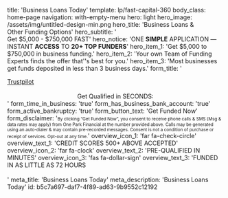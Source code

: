 title: 'Business Loans Today'
template: lp/fast-capital-360
body_class: home-page
navigation: with-empty-menu
hero: light
hero_image: /assets/img/untitled-design-min.png
hero_title: '<span>Business</span> Loans & </br>Other <span>Funding</span> Options'
hero_subtitle: '</br>Get $5,000 - $750,000 <span>FAST</span>'
hero_notice: 'ONE <strong>SIMPLE</strong> APPLICATION — </br>INSTANT <strong>ACCESS</strong> TO <strong>20+ TOP FUNDERS</strong>'
hero_item_1: 'Get $5,000 to $750,000 in business funding.'
hero_item_2: 'Your own Team of Funding Experts finds the offer that''s best for you.'
hero_item_3: 'Most businesses get funds deposited in less than 3 business days.'
form_title: '<!-- TrustBox widget - Micro Star --> <div class="trustpilot-widget" data-locale="en-US" data-template-id="5419b732fbfb950b10de65e5" data-businessunit-id="555cd8dd0000ff00057f8e1e" data-style-height="24px" data-style-width="100%" data-theme="light"> <a href="https://www.trustpilot.com/review/oneparkfinancial.com" target="_blank" rel="noopener">Trustpilot</a> </div> <!-- End TrustBox widget --></br><center>Get Qualified in SECONDS:</center>'
form_time_in_business: 'true'
form_has_business_bank_account: 'true'
form_active_bankruptcy: 'true'
form_button_text: 'Get Funded Now'
form_disclaimer: '<font size="0.5">By clicking “Get Funded Now”, you consent to receive phone calls & SMS (Msg & data rates may apply) from One Park Financial at the number provided above. Calls may be generated using an auto-dialer & may contain pre-recorded messages. Consent is not a condition of purchase or receipt of services. Opt-out at any time.</font>'
overview_icon_1: 'far fa-check-circle'
overview_text_1: 'CREDIT SCORES 500+  ABOVE ACCEPTED'
overview_icon_2: 'far fa-clock'
overview_text_2: 'PRE-QUALIFIED IN MINUTES'
overview_icon_3: 'fas fa-dollar-sign'
overview_text_3: 'FUNDED IN AS  LITTLE AS 72 HOURS</br></br>'
meta_title: 'Business Loans Today'
meta_description: 'Business Loans Today'
id: b5c7a697-daf7-4f89-ad63-9b9552c12192
